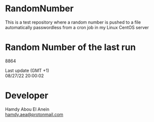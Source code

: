 # RandomNumber    
This is a test repository where a random number is pushed to a file automatically passwordless from a cron job in my Linux CentOS server    
# Random Number of the last run   
8864
      
Last update (GMT +1)    
08/27/22 20:00:02
# Developer    
Hamdy Abou El Anein   
hamdy.aea@protonmail.com
